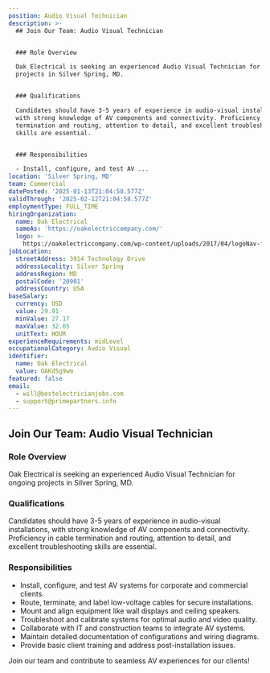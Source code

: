 ```yaml
---
position: Audio Visual Technician
description: >-
  ## Join Our Team: Audio Visual Technician


  ### Role Overview

  Oak Electrical is seeking an experienced Audio Visual Technician for ongoing
  projects in Silver Spring, MD. 


  ### Qualifications

  Candidates should have 3-5 years of experience in audio-visual installations,
  with strong knowledge of AV components and connectivity. Proficiency in cable
  termination and routing, attention to detail, and excellent troubleshooting
  skills are essential.


  ### Responsibilities

  - Install, configure, and test AV ...
location: 'Silver Spring, MD'
team: Commercial
datePosted: '2025-01-13T21:04:58.577Z'
validThrough: '2025-02-12T21:04:58.577Z'
employmentType: FULL_TIME
hiringOrganization:
  name: Oak Electrical
  sameAs: 'https://oakelectriccompany.com/'
  logo: >-
    https://oakelectriccompany.com/wp-content/uploads/2017/04/logoNav-for-web.png
jobLocation:
  streetAddress: 3914 Technology Drive
  addressLocality: Silver Spring
  addressRegion: MD
  postalCode: '20901'
  addressCountry: USA
baseSalary:
  currency: USD
  value: 29.91
  minValue: 27.17
  maxValue: 32.65
  unitText: HOUR
experienceRequirements: midLevel
occupationalCategory: Audio Visual
identifier:
  name: Oak Electrical
  value: OAKd5g9wm
featured: false
email:
  - will@bestelectricianjobs.com
  - support@primepartners.info
---
```




## Join Our Team: Audio Visual Technician

### Role Overview
Oak Electrical is seeking an experienced Audio Visual Technician for ongoing projects in Silver Spring, MD. 

### Qualifications
Candidates should have 3-5 years of experience in audio-visual installations, with strong knowledge of AV components and connectivity. Proficiency in cable termination and routing, attention to detail, and excellent troubleshooting skills are essential.

### Responsibilities
- Install, configure, and test AV systems for corporate and commercial clients.
- Route, terminate, and label low-voltage cables for secure installations.
- Mount and align equipment like wall displays and ceiling speakers.
- Troubleshoot and calibrate systems for optimal audio and video quality.
- Collaborate with IT and construction teams to integrate AV systems.
- Maintain detailed documentation of configurations and wiring diagrams.
- Provide basic client training and address post-installation issues.

Join our team and contribute to seamless AV experiences for our clients!